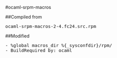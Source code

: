 #ocaml-srpm-macros

##Compiled from
<pre>ocaml-srpm-macros-2-4.fc24.src.rpm</pre>

##Modified
<pre>
- %global macros_dir %{_sysconfdir}/rpm/
- BuildRequired by: ocaml
</pre>
